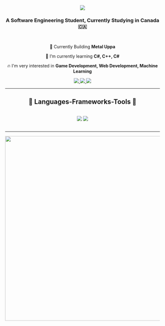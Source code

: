 <h1 align="center">
    <img src="https://readme-typing-svg.herokuapp.com/?font=Righteous&size=35&center=true&vCenter=true&width=500&height=70&duration=4000&lines=はじめまして+Hello+👋;+I'm+Watson!+(ワトソン);" />
</h1>

<h3 align="center">A Software Engineering Student, Currently Studying in Canada 🇨🇦</h3>

<br/>

<div align="center">
 
 🔧 Currently Building **Metal Uppa**
 
 📖 I’m currently learning **C#, C++, C#**

 🔥 I'm very interested in **Game Development, Web Development, Machine Learning**
 
 </div>
 
<div align="center"> 
  <a href="mailto:watson.jpy@gmail.com">
    <img src="https://img.shields.io/badge/Gmail-333333?style=for-the-badge&logo=gmail&logoColor=red" />
  </a>
  <a href="https://www.dotabuff.com/players/174733177" target="_blank">
    <img src="https://img.shields.io/badge/Degen%20Moment-steam?style=for-the-badge&logo=steam&logoColor=031332&labelColor=blue&color=blue" target="_blank" />
  </a>
  <a href="https://youtu.be/nOj_A3aZxGs?si=0TrJW3XMDxCGqaOy" target="_blank">
     <img src="https://img.shields.io/badge/Portfolio-FF5722?style=for-the-badge&logo=todoist&logoColor=white" target="_blank" />
  </a>
</div>

 <hr/>
 
<h2 align="center">🔧 Languages-Frameworks-Tools 🔧</h2>
<br/>
<div align="center">
    <img src="https://skillicons.dev/icons?i=react,ae,aws,azure,blender,c,cs,cpp,discord,gcp,html" />
    <img src="https://skillicons.dev/icons?i=java,js,linux,docker,mysql,ps,py,unity,vim,visualstudio,vscode,unreal" /><br>
</div>

<br/>
<hr/>
<p align="center">
<img width=600 src="https://github.com/saint-jp/saint-jp/assets/29249322/0dbd3bde-87f1-4cf7-9974-97cddcdc28cf" />
</p>

